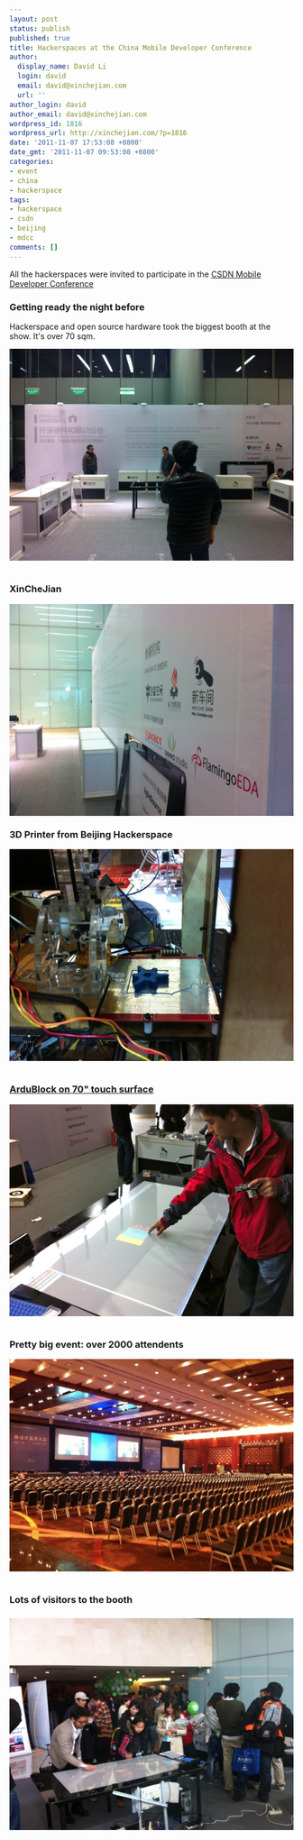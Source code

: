 ```yaml
---
layout: post
status: publish
published: true
title: Hackerspaces at the China Mobile Developer Conference
author:
  display_name: David Li
  login: david
  email: david@xinchejian.com
  url: ''
author_login: david
author_email: david@xinchejian.com
wordpress_id: 1816
wordpress_url: http://xinchejian.com/?p=1816
date: '2011-11-07 17:53:08 +0800'
date_gmt: '2011-11-07 09:53:08 +0800'
categories:
- event
- china
- hackerspace
tags:
- hackerspace
- csdn
- beijing
- mdcc
comments: []
---
```

<p><a>All the hackerspaces were invited to participate in the <a href="http://mdcc.csdn.net/" target="_blank">CSDN Mobile Developer Conference</a></p></p>
<h3>Getting ready the night before</h3></p>
<p>Hackerspace and open source hardware took the biggest booth at the show. It's over 70 sqm.</p></p>
<p><img style="display:block; margin-left:auto; margin-right:auto;" src="/uploads/2011/11/IMG_1713.jpg" alt="IMG 1713" title="IMG_1713.JPG" border="0" /><br />
</p></p>
<h3>XinCheJian</h3></p>
<p><img style="display:block; margin-left:auto; margin-right:auto;" src="/uploads/2011/11/IMG_1715.jpg" alt="IMG 1715" title="IMG_1715.jpg" border="0"/></p>
<h3>3D Printer from Beijing Hackerspace</h3></p>
<p><img style="display:block; margin-left:auto; margin-right:auto;" src="/uploads/2011/11/IMG_1718.jpg" alt="IMG 1718" title="IMG_1718.jpg" border="0" /><br />
</p></p>
<h3><a href="http://blog.ardublock.com/2011/11/07/ardublock-on-70-touch-surface/" target="_blank">ArduBlock on 70" touch surface</a></h3></p>
<p><img style="display:block; margin-left:auto; margin-right:auto;" src="/uploads/2011/11/IMG_1721.jpg" alt="IMG 1721" title="IMG_1721.JPG" border="0" /><br />
</p></p>
<h3>Pretty big event: over 2000 attendents</h3></p>
<p><img style="display:block; margin-left:auto; margin-right:auto;" src="/uploads/2011/11/IMG_1720.jpg" alt="IMG 1720" title="IMG_1720.JPG" border="0" /><br />
</p></p>
<h3>Lots of visitors to the booth<br />
<h3>
<p>
<img style="display:block; margin-left:auto; margin-right:auto;" src="/uploads/2011/11/IMG_1723.jpg" alt="IMG 1723" title="IMG_1723.JPG" border="0" /><br />
</p></p>

